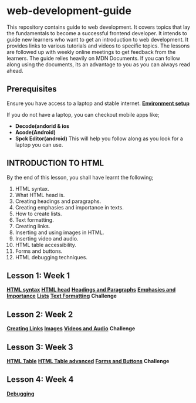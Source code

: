 # web-development-guide
This repository contains guide to web development. It covers topics that lay the fundamentals to become a successful frontend developer. It intends to guide new learners who want to get an introduction to web development. It provides links to various tutorials and videos to specific topics. The lessons are followed up with weekly online meetings to get feedback from the learners.
The guide relies heavily on MDN Documents. If you can follow along using the documents, its an advantage to you as you can always read ahead.
## Prerequisites
Ensure you have access to a laptop and stable internet.
 **[Environment setup](https://developer.mozilla.org/en-US/docs/Learn_web_development/Getting_started/Environment_setup)** <br>

 If you do not have a laptop, you can checkout mobile apps like;
-  **Decode(andorid & ios**
-  **Acode(Android)**
-  **Spck Editor(android)**
This will help you follow along as you look for a laptop you can use.

## INTRODUCTION TO HTML
By the end of this lesson, you shall have learnt the following;
1. HTML syntax.
2. What HTML head is.
3. Creating headings and paragraphs.
4. Creating emphasies and importance in texts.
5. How to create lists.
6. Text formatting.
7. Creating links.
8. Inserting and using images in HTML.
9. Inserting video and audio.
10. HTML table accessibility.
11. Forms and buttons.
12. HTML debugging techniques.

## Lesson 1: Week 1
**[HTML syntax](https://developer.mozilla.org/en-US/docs/Learn_web_development/Core/Structuring_content/Basic_HTML_syntax)**
**[HTML head](https://developer.mozilla.org/en-US/docs/Learn_web_development/Core/Structuring_content/Webpage_metadata)**
**[Headings and Paragraphs](https://developer.mozilla.org/en-US/docs/Learn_web_development/Core/Structuring_content/Headings_and_paragraphs)**
**[Emphasies and Importance](https://developer.mozilla.org/en-US/docs/Learn_web_development/Core/Structuring_content/Emphasis_and_importance)**
**[Lists](https://developer.mozilla.org/en-US/docs/Learn_web_development/Core/Structuring_content/Lists)**
**[Text Formatting](https://developer.mozilla.org/en-US/docs/Learn_web_development/Core/Structuring_content/Advanced_text_features)**
**Challenge []()**

## Lesson 2: Week 2
**[Creating Links](https://developer.mozilla.org/en-US/docs/Learn_web_development/Core/Structuring_content/Creating_links)**
**[Images](https://developer.mozilla.org/en-US/docs/Learn_web_development/Core/Structuring_content/HTML_images)**
**[Videos and Audio](https://developer.mozilla.org/en-US/docs/Learn_web_development/Core/Structuring_content/HTML_video_and_audio)**
**Challenge []()**

## Lesson 3: Week 3
**[HTML Table](https://developer.mozilla.org/en-US/docs/Learn_web_development/Core/Structuring_content/HTML_table_basics)**
**[HTML Table advanced](https://developer.mozilla.org/en-US/docs/Learn_web_development/Core/Structuring_content/Table_accessibility)**
**[Forms and Buttons](https://developer.mozilla.org/en-US/docs/Learn_web_development/Core/Structuring_content/HTML_forms)**
**Challenge []()**

## Lesson 4: Week 4
**[Debugging](https://developer.mozilla.org/en-US/docs/Learn_web_development/Core/Structuring_content/Debugging_HTML)**



